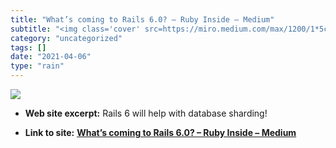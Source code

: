 ```yaml
---
title: "What’s coming to Rails 6.0? – Ruby Inside – Medium"
subtitle: "<img class='cover' src=https://miro.medium.com/max/1200/1*5cukG51YzB3wniCfQ2b7kg.png>"
category: "uncategorized"
tags: []
date: "2021-04-06"
type: "rain"
---
```

<img class="cover" src=https://miro.medium.com/max/1200/1*5cukG51YzB3wniCfQ2b7kg.png>



* **Web site excerpt:** Rails 6 will help with database sharding!

* **Link to site:** **[What’s coming to Rails 6.0? – Ruby Inside – Medium](https://medium.com/rubyinside/whats-coming-to-rails-6-0-8ec79eea66da)**